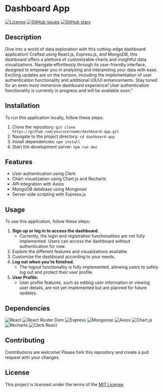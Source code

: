 # Dashboard App

[![License](https://img.shields.io/badge/License-MIT-blue.svg)](https://opensource.org/licenses/MIT)
[![GitHub issues](https://img.shields.io/github/issues/yourusername/dashboard-app)](https://github.com/yourusername/dashboard-app/issues)
[![GitHub stars](https://img.shields.io/github/stars/yourusername/dashboard-app)](https://github.com/yourusername/dashboard-app/stargazers)

## Description

Dive into a world of data exploration with this cutting-edge dashboard application! Crafted using React.js, Express.js, and MongoDB, this dashboard offers a plethora of customizable charts and insightful data visualizations. Navigate effortlessly through its user-friendly interface, designed to empower you in analyzing and interpreting your data with ease. Exciting updates are on the horizon, including the implementation of user authentication functionality and additional UX/UI enhancements. Stay tuned for an even more immersive dashboard experience! User authentication functionality is currently in progress and will be available soon."

## Installation

To run this application locally, follow these steps:

1. Clone the repository: `git clone https://github.com/yourusername/dashboard-app.git`
2. Navigate to the project directory: `cd dashboard-app`
3. Install dependencies: `npm install`
4. Start the development server: `npm run dev`

## Features

- User authentication using Clerk
- Chart visualization using Chart.js and Recharts
- API integration with Axios
- MongoDB database using Mongoose
- Server-side scripting with Express.js

## Usage

To use this application, follow these steps:

1. **Sign up or log in to access the dashboard.**
   - Currently, the login and registration functionalities are not fully implemented. Users can access the dashboard without authentication for now.
2. Explore the different features and visualizations available.
3. Customize the dashboard according to your needs.
4. **Log out when you're finished.**
   - The logout functionality is fully implemented, allowing users to safely log out and protect their user profile.
5. **User Profile:**
   - User profile features, such as editing user information or viewing user details, are not yet implemented but are planned for future updates.

## Dependencies

![React](https://img.shields.io/badge/React-%5E18.2.0-blue?style=flat-square)
![React Router Dom](https://img.shields.io/badge/React_Router_Dom-%5E6.22.0-blue?style=flat-square)
![Express](https://img.shields.io/badge/Express-%5E4.18.2-green?style=flat-square)
![Mongoose](https://img.shields.io/badge/Mongoose-%5E8.1.2-green?style=flat-square)
![Axios](https://img.shields.io/badge/Axios-%5E1.6.7-blue?style=flat-square)
![Chart.js](https://img.shields.io/badge/Chart.js-%5E4.4.1-blue?style=flat-square)
![Recharts](https://img.shields.io/badge/Recharts-%5E2.12.0-blue?style=flat-square)
![Clerk React](https://img.shields.io/badge/Clerk_React-%5E4.30.5-blue?style=flat-square)

## Contributing

Contributions are welcome! Please fork this repository and create a pull request with your changes.

## License

This project is licensed under the terms of the [MIT License](https://opensource.org/licenses/MIT).
